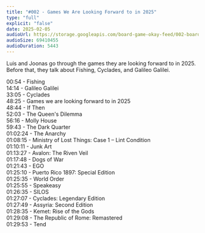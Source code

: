 ```yaml
---
title: "#002 - Games We Are Looking Forward to in 2025"
type: "full"
explicit: "false"
date: 2025-02-05
audioUrl: https://storage.googleapis.com/board-game-okay-feed/002-board-game-okay.mp3
audioSize: 69410455
audioDuration: 5443
---
```


Luis and Joonas go through the games they are looking forward to in 2025. Before that, they talk about Fishing, Cyclades, and Galileo Galilei.

00:54 - Fishing\
14:14 - Galileo Galilei\
33:05 - Cyclades\
48:25 - Games we are looking forward to in 2025\
48:44 - If Then\
52:03 - The Queen's Dilemma\
56:16 - Molly House\
59:43 - The Dark Quarter\
01:02:24 - The Anarchy\
01:08:15 - Ministry of Lost Things: Case 1 – Lint Condition\
01:10:11 - Junk Art\
01:13:27 - Avalon: The Riven Veil\
01:17:48 - Dogs of War\
01:21:43 - EGO\
01:25:10 - Puerto Rico 1897: Special Edition\
01:25:35 - World Order\
01:25:55 - Speakeasy\
01:26:35 - SILOS\
01:27:07 - Cyclades: Legendary Edition\
01:27:49 - Assyria: Second Edition\
01:28:35 - Kemet: Rise of the Gods\
01:29:08 - The Republic of Rome: Remastered\
01:29:53 - Tend
